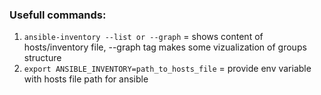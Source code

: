 ### Usefull commands:
1. `ansible-inventory --list or --graph` = shows content of hosts/inventory file, --graph tag makes some vizualization of groups structure
2. `export ANSIBLE_INVENTORY=path_to_hosts_file` = provide env variable with hosts file path for ansible
